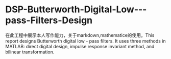 # DSP-Butterworth-Digital-Low---pass-Filters-Design
在此工程中展示本人写作能力，关于markdown,mathematice的使用。This report designs Butterworth digital low - pass filters. It uses three methods in MATLAB: direct digital design, impulse response invariant method, and bilinear transformation. 

